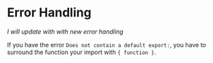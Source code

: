 # Error Handling

*I will update with with new error handling*

If you have the error `Does not contain a default export:`, you have to surround the function your import with `{ function }`.